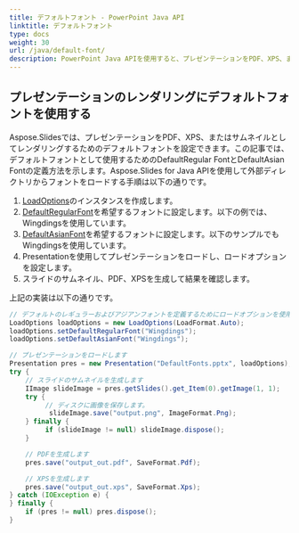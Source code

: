 ```yaml
---
title: デフォルトフォント - PowerPoint Java API
linktitle: デフォルトフォント
type: docs
weight: 30
url: /java/default-font/
description: PowerPoint Java APIを使用すると、プレゼンテーションをPDF、XPS、またはサムネイルとしてレンダリングするためのデフォルトフォントを設定できます。この記事では、デフォルトフォントとして使用するためのDefaultRegular FontとDefaultAsian Fontの定義方法を示します。
---
```



## **プレゼンテーションのレンダリングにデフォルトフォントを使用する**
Aspose.Slidesでは、プレゼンテーションをPDF、XPS、またはサムネイルとしてレンダリングするためのデフォルトフォントを設定できます。この記事では、デフォルトフォントとして使用するためのDefaultRegular FontとDefaultAsian Fontの定義方法を示します。Aspose.Slides for Java APIを使用して外部ディレクトリからフォントをロードする手順は以下の通りです。

1. [LoadOptions](https://reference.aspose.com/slides/java/com.aspose.slides/LoadOptions)のインスタンスを作成します。
1. [DefaultRegularFont](https://reference.aspose.com/slides/java/com.aspose.slides/LoadOptions#setDefaultRegularFont-java.lang.String-)を希望するフォントに設定します。以下の例では、Wingdingsを使用しています。
1. [DefaultAsianFont](https://reference.aspose.com/slides/java/com.aspose.slides/LoadOptions#setDefaultAsianFont-java.lang.String-)を希望するフォントに設定します。以下のサンプルでもWingdingsを使用しています。
1. Presentationを使用してプレゼンテーションをロードし、ロードオプションを設定します。
1. スライドのサムネイル、PDF、XPSを生成して結果を確認します。

上記の実装は以下の通りです。

```java
// デフォルトのレギュラーおよびアジアンフォントを定義するためにロードオプションを使用します
LoadOptions loadOptions = new LoadOptions(LoadFormat.Auto);
loadOptions.setDefaultRegularFont("Wingdings");
loadOptions.setDefaultAsianFont("Wingdings");

// プレゼンテーションをロードします
Presentation pres = new Presentation("DefaultFonts.pptx", loadOptions);
try {
    // スライドのサムネイルを生成します
    IImage slideImage = pres.getSlides().get_Item(0).getImage(1, 1);
    try {
         // ディスクに画像を保存します。
          slideImage.save("output.png", ImageFormat.Png);
    } finally {
         if (slideImage != null) slideImage.dispose();
    }

    // PDFを生成します
    pres.save("output_out.pdf", SaveFormat.Pdf);

    // XPSを生成します
    pres.save("output_out.xps", SaveFormat.Xps);
} catch (IOException e) {
} finally {
    if (pres != null) pres.dispose();
}
```